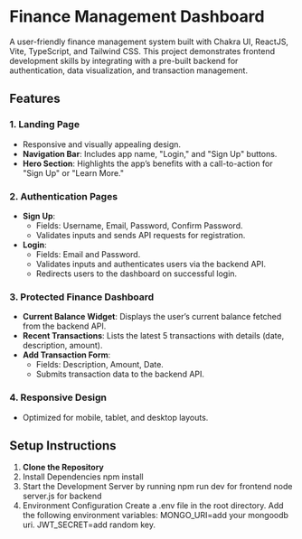 

# Finance Management Dashboard

A user-friendly finance management system built with Chakra UI, ReactJS, Vite, TypeScript, and Tailwind CSS. This project demonstrates frontend development skills by integrating with a pre-built backend for authentication, data visualization, and transaction management.

## Features

### 1. **Landing Page**
- Responsive and visually appealing design.
- **Navigation Bar**: Includes app name, "Login," and "Sign Up" buttons.
- **Hero Section**: Highlights the app’s benefits with a call-to-action for "Sign Up" or "Learn More."

### 2. **Authentication Pages**
- **Sign Up**:
  - Fields: Username, Email, Password, Confirm Password.
  - Validates inputs and sends API requests for registration.
- **Login**:
  - Fields: Email and Password.
  - Validates inputs and authenticates users via the backend API.
  - Redirects users to the dashboard on successful login.

### 3. **Protected Finance Dashboard**
- **Current Balance Widget**: Displays the user’s current balance fetched from the backend API.
- **Recent Transactions**: Lists the latest 5 transactions with details (date, description, amount).
- **Add Transaction Form**:
  - Fields: Description, Amount, Date.
  - Submits transaction data to the backend API.

### 4. **Responsive Design**
- Optimized for mobile, tablet, and desktop layouts.

## Setup Instructions

1. **Clone the Repository**
2. Install Dependencies
   npm install
3. Start the Development Server by running
   npm run dev for frontend
   node server.js for backend
5. Environment Configuration
   Create a .env file in the root directory.
   Add the following environment variables:
   MONGO_URI=add your mongoodb uri.
   JWT_SECRET=add random key.
